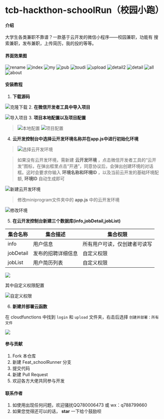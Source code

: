 # tcb-hackthon-schoolRun（校园小跑）

#### 介绍
大学生各类兼职不靠谱？一款基于云开发的微信小程序——校园兼职，功能有 搜索兼职，发布兼职，上传简历，我的投的等等。
#### 界面效果图
![rename](https://images.gitee.com/uploads/images/2020/0811/182326_810adb06_4896788.png "rename.png")
![index](https://images.gitee.com/uploads/images/2020/0406/093813_3079185c_4896788.png "index.png")
![my](https://images.gitee.com/uploads/images/2020/0811/181405_9139e201_4896788.png "my.png")
![pub](https://images.gitee.com/uploads/images/2020/0406/093831_c847068d_4896788.png "pub.png")
![toudi](https://images.gitee.com/uploads/images/2020/0406/093854_c63bf907_4896788.png "toudi.png")
![upload](https://images.gitee.com/uploads/images/2020/0811/181440_1aedfdd3_4896788.png "upload.png")
![detail2](https://images.gitee.com/uploads/images/2020/0406/093746_f23d66a5_4896788.png "detail2.png")
![detail](https://images.gitee.com/uploads/images/2020/0406/093735_a653546d_4896788.png "detail.png")
![all](https://images.gitee.com/uploads/images/2020/0811/181254_80f019b0_4896788.png "list.png")
![about](https://images.gitee.com/uploads/images/2020/0406/093415_80dbcfea_4896788.png "about.png")
#### 安装教程

1.   **下载源码** 

  ![克隆下载](https://images.gitee.com/uploads/images/2020/0406/083352_9660b277_4896788.png "(N51ZJ[6E`N@U~U{6@D5QTP.png")
2.  **在微信开发者工具中导入项目** 

  ![导入项目](https://images.gitee.com/uploads/images/2020/0406/084212_d8d34294_4896788.png "UFOX36H_SBKY@HK9})5`_VK.png")
3.   **项目本地配置以及项目配置** 

>  ![本地配置](https://images.gitee.com/uploads/images/2020/0406/084028_f25bed17_4896788.png "MQ)1XH4U4~3}VWZ){A35GB7.png")
>     ![项目配置](https://images.gitee.com/uploads/images/2020/0406/084114_455e307a_4896788.png "XFXC_J42B9X8ZKL)%A@~1VW.png")
4.   **云开发控制台中选择云开发环境名称并在app.js中进行初始化环境** 

    

> ![选择云开发环境](https://images.gitee.com/uploads/images/2020/0406/084546_b3a11a13_4896788.png "0INU_5`[XPC1}85(%]H_MG8.png")

> 如果没有云开发环境，需新建 **云开发环境** ，点击微信开发者工具的“云开发”图标，在弹出框里点击“开通”，同意协议后，会弹出创建环境的对话框。这时会要求你输入 **环境名称和环境ID** ，以及当前云开发的基础环境配额, **环境ID** 自动生成即可

![新建云开发环境](https://images.gitee.com/uploads/images/2020/0406/085123_6ff7853a_4896788.png "4(1MT0NWNA95ZCCZ2`4NEJB.png")

>   修改miniprogram文件夹中的 **app.js** 中的云开发环境

 ![修改环境](https://images.gitee.com/uploads/images/2020/0406/085317_6bdf633b_4896788.png "S6QYEOWZ]70YL[K@4)NXLHK.png")


5.  **在云开发控制台新建三个数据库(info,jobDetail,jobList)** 

  | 集合名称  | 集合描述           | 集合权限                     |
  | --------- | ------------------ | ---------------------------- |
  | info      | 用户信息           | 所有用户可读，仅创建者可读写 |
  | jobDetail | 发布的招聘详细信息 | 自定义权限                   |
  | jobList   | 用户简历列表       | 自定义权限               |

![](https://imgkr.cn-bj.ufileos.com/225a4d9b-bab2-423b-a7ad-ecf3adfec686.png)


  其中自定义权限配置

  ![自定义权限](https://images.gitee.com/uploads/images/2020/0406/091308_070581e2_4896788.png "O3JC`]Z)O}ZE2KD88_I7`4Y.png")

6. **新建并部署云函数**
  
  在 cloudfunctions 中找到 `login` 和 `upload` 文件夹，右击后选择 `创建并部署：所有文件`
  
![](https://imgkr.cn-bj.ufileos.com/72d0a4b7-d04c-4aa9-ab50-9429d1abc422.png)

#### 参与贡献

1.  Fork 本仓库
2.  新建 Feat_schoolRunner 分支
3.  提交代码
4.  新建 Pull Request
5.  欢迎各方大佬共同参与开发

#### 联系作者

1.  如使用出现任何问题，欢迎骚扰QQ780006473 或 wx：q788799660
2.  如果您觉得还可以的话， **star** 一下给个鼓励呗
